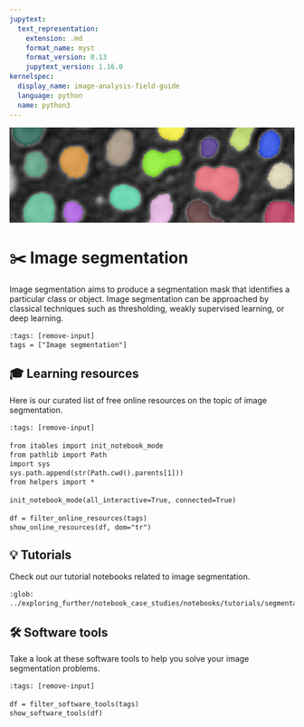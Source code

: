 ```yaml
---
jupytext:
  text_representation:
    extension: .md
    format_name: myst
    format_version: 0.13
    jupytext_version: 1.16.0
kernelspec:
  display_name: image-analysis-field-guide
  language: python
  name: python3
---
```

![segmentation](../../images/segmentation_lg.png)

# ✂️ Image segmentation

Image segmentation aims to produce a segmentation mask that identifies a particular class or object. Image segmentation can be approached by classical techniques such as thresholding, weakly supervised learning, or deep learning.

```{code-cell} ipython3
:tags: [remove-input]
tags = ["Image segmentation"]
```

## 🎓 Learning resources

Here is our curated list of free online resources on the topic of image segmentation.

```{code-cell} ipython3
:tags: [remove-input]

from itables import init_notebook_mode
from pathlib import Path
import sys
sys.path.append(str(Path.cwd().parents[1]))
from helpers import *

init_notebook_mode(all_interactive=True, connected=True)

df = filter_online_resources(tags)
show_online_resources(df, dom="tr")
```

## 💡 Tutorials

Check out our tutorial notebooks related to image segmentation.

```{nblinkgallery}
:glob:
../exploring_further/notebook_case_studies/notebooks/tutorials/segmentation_*
```

## 🛠️ Software tools

Take a look at these software tools to help you solve your image segmentation problems.

```{code-cell} ipython3
:tags: [remove-input]

df = filter_software_tools(tags)
show_software_tools(df)
```